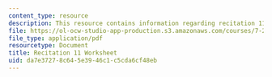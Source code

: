 ```yaml
---
content_type: resource
description: This resource contains information regarding recitation 11 worksheet
file: https://ol-ocw-studio-app-production.s3.amazonaws.com/courses/7-29j-cellular-neurobiology-spring-2012/da7e37278c645e3946c1c5cda6cf48eb_MIT7_29JS12_Recitation11.pdf
file_type: application/pdf
resourcetype: Document
title: Recitation 11 Worksheet
uid: da7e3727-8c64-5e39-46c1-c5cda6cf48eb
---
```

